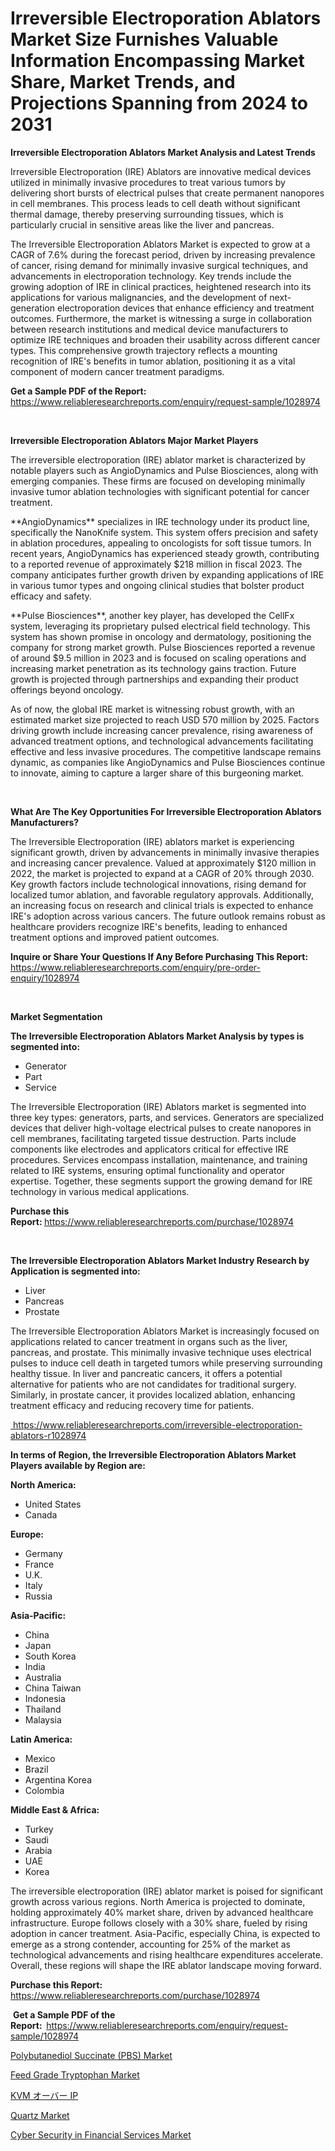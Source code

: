 <p><h1>Irreversible Electroporation Ablators Market Size Furnishes Valuable Information Encompassing Market Share, Market Trends, and Projections Spanning from 2024 to 2031</h1></p><p><strong>Irreversible Electroporation Ablators Market Analysis and Latest Trends</strong></p>
<p><p>Irreversible Electroporation (IRE) Ablators are innovative medical devices utilized in minimally invasive procedures to treat various tumors by delivering short bursts of electrical pulses that create permanent nanopores in cell membranes. This process leads to cell death without significant thermal damage, thereby preserving surrounding tissues, which is particularly crucial in sensitive areas like the liver and pancreas. </p><p>The Irreversible Electroporation Ablators Market is expected to grow at a CAGR of 7.6% during the forecast period, driven by increasing prevalence of cancer, rising demand for minimally invasive surgical techniques, and advancements in electroporation technology. Key trends include the growing adoption of IRE in clinical practices, heightened research into its applications for various malignancies, and the development of next-generation electroporation devices that enhance efficiency and treatment outcomes. Furthermore, the market is witnessing a surge in collaboration between research institutions and medical device manufacturers to optimize IRE techniques and broaden their usability across different cancer types. This comprehensive growth trajectory reflects a mounting recognition of IRE's benefits in tumor ablation, positioning it as a vital component of modern cancer treatment paradigms.</p></p>
<p><strong>Get a Sample PDF of the Report:&nbsp;</strong> <a href="https://www.reliableresearchreports.com/enquiry/request-sample/1028974">https://www.reliableresearchreports.com/enquiry/request-sample/1028974</a></p>
<p>&nbsp;</p>
<p><strong>Irreversible Electroporation Ablators Major Market Players</strong></p>
<p><p>The irreversible electroporation (IRE) ablator market is characterized by notable players such as AngioDynamics and Pulse Biosciences, along with emerging companies. These firms are focused on developing minimally invasive tumor ablation technologies with significant potential for cancer treatment.</p><p>**AngioDynamics** specializes in IRE technology under its product line, specifically the NanoKnife system. This system offers precision and safety in ablation procedures, appealing to oncologists for soft tissue tumors. In recent years, AngioDynamics has experienced steady growth, contributing to a reported revenue of approximately $218 million in fiscal 2023. The company anticipates further growth driven by expanding applications of IRE in various tumor types and ongoing clinical studies that bolster product efficacy and safety.</p><p>**Pulse Biosciences**, another key player, has developed the CellFx system, leveraging its proprietary pulsed electrical field technology. This system has shown promise in oncology and dermatology, positioning the company for strong market growth. Pulse Biosciences reported a revenue of around $9.5 million in 2023 and is focused on scaling operations and increasing market penetration as its technology gains traction. Future growth is projected through partnerships and expanding their product offerings beyond oncology.</p><p>As of now, the global IRE market is witnessing robust growth, with an estimated market size projected to reach USD 570 million by 2025. Factors driving growth include increasing cancer prevalence, rising awareness of advanced treatment options, and technological advancements facilitating effective and less invasive procedures. The competitive landscape remains dynamic, as companies like AngioDynamics and Pulse Biosciences continue to innovate, aiming to capture a larger share of this burgeoning market.</p></p>
<p>&nbsp;</p>
<p><strong>What Are The Key Opportunities For Irreversible Electroporation Ablators Manufacturers?</strong></p>
<p><p>The Irreversible Electroporation (IRE) ablators market is experiencing significant growth, driven by advancements in minimally invasive therapies and increasing cancer prevalence. Valued at approximately $120 million in 2022, the market is projected to expand at a CAGR of 20% through 2030. Key growth factors include technological innovations, rising demand for localized tumor ablation, and favorable regulatory approvals. Additionally, an increasing focus on research and clinical trials is expected to enhance IRE's adoption across various cancers. The future outlook remains robust as healthcare providers recognize IRE's benefits, leading to enhanced treatment options and improved patient outcomes.</p></p>
<p><strong>Inquire or Share Your Questions If Any Before Purchasing This Report:</strong> <a href="https://www.reliableresearchreports.com/enquiry/pre-order-enquiry/1028974">https://www.reliableresearchreports.com/enquiry/pre-order-enquiry/1028974</a></p>
<p>&nbsp;</p>
<p><strong>Market Segmentation</strong></p>
<p><strong>The Irreversible Electroporation Ablators Market Analysis by types is segmented into:</strong></p>
<p><ul><li>Generator</li><li>Part</li><li>Service</li></ul></p>
<p><p>The Irreversible Electroporation (IRE) Ablators market is segmented into three key types: generators, parts, and services. Generators are specialized devices that deliver high-voltage electrical pulses to create nanopores in cell membranes, facilitating targeted tissue destruction. Parts include components like electrodes and applicators critical for effective IRE procedures. Services encompass installation, maintenance, and training related to IRE systems, ensuring optimal functionality and operator expertise. Together, these segments support the growing demand for IRE technology in various medical applications.</p></p>
<p><strong>Purchase this Report:&nbsp;</strong><a href="https://www.reliableresearchreports.com/purchase/1028974">https://www.reliableresearchreports.com/purchase/1028974</a></p>
<p>&nbsp;</p>
<p><strong>The Irreversible Electroporation Ablators Market Industry Research by Application is segmented into:</strong></p>
<p><ul><li>Liver</li><li>Pancreas</li><li>Prostate</li></ul></p>
<p><p>The Irreversible Electroporation Ablators Market is increasingly focused on applications related to cancer treatment in organs such as the liver, pancreas, and prostate. This minimally invasive technique uses electrical pulses to induce cell death in targeted tumors while preserving surrounding healthy tissue. In liver and pancreatic cancers, it offers a potential alternative for patients who are not candidates for traditional surgery. Similarly, in prostate cancer, it provides localized ablation, enhancing treatment efficacy and reducing recovery time for patients.</p></p>
<p><a href="https://www.reliableresearchreports.com/irreversible-electroporation-ablators-r1028974">&nbsp;https://www.reliableresearchreports.com/irreversible-electroporation-ablators-r1028974</a></p>
<p><strong>In terms of Region, the Irreversible Electroporation Ablators Market Players available by Region are:</strong></p>
<p>
    <p> <strong> North America: </strong>
        <ul>
            <li>United States</li>
            <li>Canada</li>
        </ul>
        </p> 
    <p> <strong> Europe: </strong>
        <ul>
            <li>Germany</li>
            <li>France</li>
            <li>U.K.</li>
            <li>Italy</li>
            <li>Russia</li>
        </ul>
        </p> 
    <p> <strong> Asia-Pacific: </strong>
        <ul>
            <li>China</li>
            <li>Japan</li>
            <li>South Korea</li>
            <li>India</li>
            <li>Australia</li>
            <li>China Taiwan</li>
            <li>Indonesia</li>
            <li>Thailand</li>
            <li>Malaysia</li>
        </ul>
        </p> 
    <p> <strong> Latin America: </strong>
        <ul>
            <li>Mexico</li>
            <li>Brazil</li>
            <li>Argentina Korea</li>
            <li>Colombia</li>
        </ul>
        </p> 
    <p> <strong> Middle East & Africa: </strong>
        <ul>
            <li>Turkey</li>
            <li>Saudi</li>
            <li>Arabia</li>
            <li>UAE</li>
            <li>Korea</li>
        </ul>
    </p>
    </p>
<p><p>The irreversible electroporation (IRE) ablator market is poised for significant growth across various regions. North America is projected to dominate, holding approximately 40% market share, driven by advanced healthcare infrastructure. Europe follows closely with a 30% share, fueled by rising adoption in cancer treatment. Asia-Pacific, especially China, is expected to emerge as a strong contender, accounting for 25% of the market as technological advancements and rising healthcare expenditures accelerate. Overall, these regions will shape the IRE ablator landscape moving forward.</p></p>
<p><strong>Purchase this Report: </strong><a href="https://www.reliableresearchreports.com/purchase/1028974">https://www.reliableresearchreports.com/purchase/1028974</a></p>
<p>&nbsp;<strong>Get a Sample PDF of the Report:&nbsp;&nbsp;</strong><a href="https://www.reliableresearchreports.com/enquiry/request-sample/1028974">https://www.reliableresearchreports.com/enquiry/request-sample/1028974</a></p>
<p><strong></strong></p>
<p><p><a href="https://github.com/CliffMedina6/Market-Research-Report-List-6/blob/main/polybutanediol-succinate-pbs-market.md">Polybutanediol Succinate (PBS) Market</a></p><p><a href="https://medium.com/@nathan.skinner8798456/feed-grade-tryptophan-market-a-global-and-regional-analysis-focus-on-region-country-level-a6a8d941f989">Feed Grade Tryptophan Market</a></p><p><a href="https://medium.com/@carengczpoe/kvm-over-ip%E5%B8%82%E5%A0%B4%E5%88%86%E6%9E%90%E3%83%AC%E3%83%9D%E3%83%BC%E3%83%88-%E5%9C%B0%E5%9F%9F%E5%88%A5-%E3%82%BF%E3%82%A4%E3%83%97%E5%88%A5-%E4%BD%8E%E4%BE%A1%E6%A0%BCkvm-over-ip-%E4%B8%AD%E4%BE%A1%E6%A0%BCkvm-over-ip-%E9%AB%98%E4%BE%A1%E6%A0%BCkvm-over-f85202725c4d">KVM オーバー IP</a></p><p><a href="https://www.linkedin.com/pulse/market-forecasting-change-global-quartz-dynamics-future-6svie?trackingId=Q14VROo%2BTkekktTeUMSBew%3D%3D">Quartz Market</a></p><p><a href="https://www.linkedin.com/pulse/cyber-security-financial-services-market-industry-landscape-1ny4e?trackingId=SVdE1NXcQSS8r5SKGBUxVw%3D%3D">Cyber Security in Financial Services Market</a></p></p>